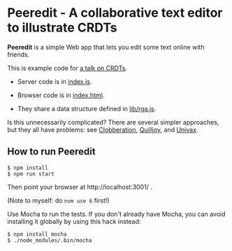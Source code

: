 # Peeredit - A collaborative text editor to illustrate CRDTs

**Peeredit** is a simple Web app that lets you edit some text online with friends.

This is example code for
[a talk on CRDTs](https://github.com/jorendorff/talks/blob/master/textarea-distributed/textarea-distributed.md).

*   Server code is in
    [index.js](https://github.com/jorendorff/peeredit/blob/master/index.js).

*   Browser code is in
    [index.html](https://github.com/jorendorff/peeredit/blob/master/index.html).

*   They share a data structure defined in
    [lib/rga.js](https://github.com/jorendorff/peeredit/blob/master/lib/rga.js).

Is this unnecessarily complicated?
There are several simpler approaches, but they all have problems: see
[Clobberation](https://github.com/jorendorff/clobberation),
[Quilljoy](https://github.com/jorendorff/quilljoy), and
[Univax](https://github.com/jorendorff/univax).


## How to run Peeredit

    $ npm install
    $ npm run start

Then point your browser at http://localhost:3001/ .

(Note to myself: do `nvm use 6` first!)

Use Mocha to run the tests.
If you don't already have Mocha, you can avoid installing it globally
by using this hack instead:

    $ npm install mocha
    $ ./node_modules/.bin/mocha


